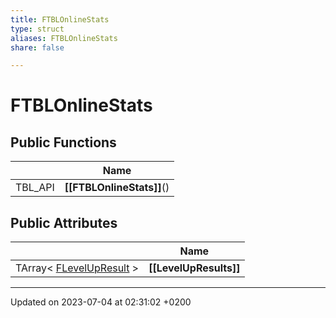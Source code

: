 ```yaml
---
title: FTBLOnlineStats
type: struct
aliases: FTBLOnlineStats
share: false

---
```


# FTBLOnlineStats





## Public Functions

|                | Name           |
| -------------- | -------------- |
| TBL_API | **[[FTBLOnlineStats]]**() |

## Public Attributes

|                | Name           |
| -------------- | -------------- |
| TArray< [FLevelUpResult](/docs/SDK/Source/Classes/structFLevelUpResult.md) > | **[[LevelUpResults]]**  |

-------------------------------

Updated on 2023-07-04 at 02:31:02 +0200